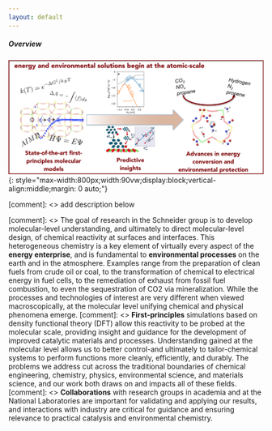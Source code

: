 ```yaml
---
layout: default
---
```


##### **Overview**

![](/group_data/research_images/overview.png){: style="max-width:800px;width:90vw;display:block;vertical-align:middle;margin: 0 auto;"}

[comment]: <> add description below


[comment]: <> The goal of research in the Schneider group is to develop molecular-level understanding, and ultimately to direct molecular-level design, of chemical reactivity at surfaces and interfaces. This heterogeneous chemistry is a key element of virtually every aspect of the **energy enterprise**, and is fundamental to **environmental processes** on the earth and in the atmosphere. Examples range from the preparation of clean fuels from crude oil or coal, to the transformation of chemical to electrical energy in fuel cells, to the remediation of exhaust from fossil fuel combustion, to even the sequestration of CO2 via mineralization. While the processes and technologies of interest are very different when viewed macroscopically, at the molecular level unifying chemical and physical phenomena emerge.
[comment]: <> **First-principles** simulations based on density functional theory (DFT) allow this reactivity to be probed at the molecular scale, providing insight and guidance for the development of improved catalytic materials and processes. Understanding gained at the molecular level allows us to better control-and ultimately to tailor-chemical systems to perform functions more cleanly, efficiently, and durably. The problems we address cut across the traditional boundaries of chemical engineering, chemistry, physics, environmental science, and materials science, and our work both draws on and impacts all of these fields.
[comment]: <> **Collaborations** with research groups in academia and at the National Laboratories are important for validating and applying our results, and interactions with industry are critical for guidance and ensuring relevance to practical catalysis and environmental chemistry.
